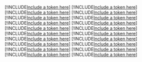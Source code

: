 [!INCLUDE[Include a token here](refs1539060691584/r1.md)]
[!INCLUDE[Include a token here](refs1539060691584/r2.md)]
[!INCLUDE[Include a token here](refs1539060691584/r3.md)]
[!INCLUDE[Include a token here](refs1539060691584/r4.md)]
[!INCLUDE[Include a token here](refs1539060691584/r5.md)]
[!INCLUDE[Include a token here](refs1539060691584/r6.md)]
[!INCLUDE[Include a token here](refs1539060691584/r7.md)]
[!INCLUDE[Include a token here](refs1539060691584/r8.md)]
[!INCLUDE[Include a token here](refs1539060691584/r9.md)]
[!INCLUDE[Include a token here](refs1539060691584/r10.md)]
[!INCLUDE[Include a token here](refs1539060691584/r11.md)]
[!INCLUDE[Include a token here](refs1539060691584/r12.md)]
[!INCLUDE[Include a token here](refs1539060691584/r13.md)]
[!INCLUDE[Include a token here](refs1539060691584/r14.md)]
[!INCLUDE[Include a token here](refs1539060691584/r15.md)]
[!INCLUDE[Include a token here](refs1539060691584/r16.md)]
[!INCLUDE[Include a token here](refs1539060691584/r17.md)]
[!INCLUDE[Include a token here](refs1539060691584/r18.md)]
[!INCLUDE[Include a token here](refs1539060691584/r19.md)]
[!INCLUDE[Include a token here](refs1539060691584/r20.md)]